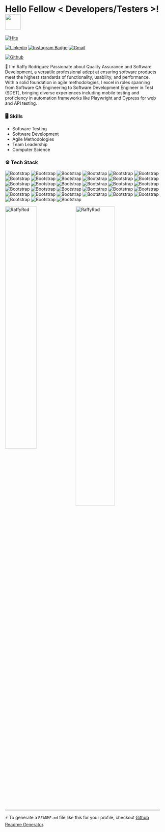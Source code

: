<h1> Hello Fellow < Developers/Testers >! <img src = "https://raw.githubusercontent.com/MartinHeinz/MartinHeinz/master/wave.gif" width = 50px> </h1>


[![Hits](https://hits.seeyoufarm.com/api/count/incr/badge.svg?url=https%3A%2F%2Fgithub.com%2FRaffyRod%2FRaffyRod&count_bg=%2379C83D&title_bg=%23555555&icon=&icon_color=%23E7E7E7&title=Profile+Views&edge_flat=false)](https://hits.seeyoufarm.com)

[![Linkedin](https://img.shields.io/badge/-LinkedIn-blue?style=flat&logo=Linkedin&logoColor=white)](https://www.linkedin.com/in/https://www.linkedin.com/in/raffy-a-rodriguez-qa-engineer//)
[![Instagram Badge](https://img.shields.io/badge/-Instagram-purple?logo=instagram&logoColor=white&link=https://instagram.com/@im.anyelo_rod/)](https://www.instagram.com/@im.anyelo_rod)
[![Gmail](https://img.shields.io/badge/-Gmail-c14438?style=flat&logo=Gmail&logoColor=white)](mailto:elraffy3@gmail.com)

[![Github](https://img.shields.io/github/followers/RaffyRod?label=Follow&style=social)](https://github.com/RaffyRod)

🚀 I'm Raffy Rodriguez Passionate about Quality Assurance and Software Development, a versatile professional adept at ensuring software products meet the highest standards of functionality, usability, and performance. With a solid foundation in agile methodologies, I excel in roles spanning from Software QA Engineering to Software Development Engineer in Test (SDET), bringing diverse experiences including mobile testing and proficiency in automation frameworks like Playwright and Cypress for web and API testing.


### 🖥 Skills

- Software Testing
- Software Development
- Agile Methodologies
- Team Leadership
- Computer Science
### ⚙️ Tech Stack

![Bootstrap](https://img.shields.io/badge/-JavaScript-05122A?style=social&logo=JavaScript&color=e0c5c5) ![Bootstrap](https://img.shields.io/badge/-TypeScript-05122A?style=social&logo=TypeScript&color=e0c5c5) ![Bootstrap](https://img.shields.io/badge/-HTML-05122A?style=social&logo=HTML&color=e0c5c5) ![Bootstrap](https://img.shields.io/badge/-CSS-05122A?style=social&logo=CSS&color=e0c5c5) ![Bootstrap](https://img.shields.io/badge/-Bootstrap-05122A?style=social&logo=Bootstrap&color=e0c5c5) ![Bootstrap](https://img.shields.io/badge/-Angular-05122A?style=social&logo=Angular&color=e0c5c5) ![Bootstrap](https://img.shields.io/badge/-JSON-05122A?style=social&logo=JSON&color=e0c5c5) ![Bootstrap](https://img.shields.io/badge/-SQL-05122A?style=social&logo=SQL&color=e0c5c5) ![Bootstrap](https://img.shields.io/badge/-MongoDB-05122A?style=social&logo=MongoDB&color=e0c5c5) ![Bootstrap](https://img.shields.io/badge/-MySQL-05122A?style=social&logo=MySQL&color=e0c5c5) ![Bootstrap](https://img.shields.io/badge/-PostgreSQL-05122A?style=social&logo=PostgreSQL&color=e0c5c5) ![Bootstrap](https://img.shields.io/badge/-Firebase-05122A?style=social&logo=Firebase&color=e0c5c5) ![Bootstrap](https://img.shields.io/badge/-Cypress-05122A?style=social&logo=Cypress&color=e0c5c5) ![Bootstrap](https://img.shields.io/badge/-Playwright-05122A?style=social&logo=Playwright&color=e0c5c5) ![Bootstrap](https://img.shields.io/badge/-WebDriver.io-05122A?style=social&logo=WebDriver.io&color=e0c5c5) ![Bootstrap](https://img.shields.io/badge/-TestCafe-05122A?style=social&logo=TestCafe&color=e0c5c5) ![Bootstrap](https://img.shields.io/badge/-Appium-05122A?style=social&logo=Appium&color=e0c5c5) ![Bootstrap](https://img.shields.io/badge/-K6-05122A?style=social&logo=K6&color=e0c5c5) ![Bootstrap](https://img.shields.io/badge/-Artillery.IO-05122A?style=social&logo=Artillery.IO&color=e0c5c5) ![Bootstrap](https://img.shields.io/badge/-Postman-05122A?style=social&logo=Postman&color=e0c5c5) ![Bootstrap](https://img.shields.io/badge/-Insomnia-05122A?style=social&logo=Insomnia&color=e0c5c5) ![Bootstrap](https://img.shields.io/badge/-Newman-05122A?style=social&logo=Newman&color=e0c5c5) ![Bootstrap](https://img.shields.io/badge/-Swagger-05122A?style=social&logo=Swagger&color=e0c5c5) ![Bootstrap](https://img.shields.io/badge/-Git-05122A?style=social&logo=Git&color=e0c5c5) ![Bootstrap](https://img.shields.io/badge/-GitHub-05122A?style=social&logo=GitHub&color=e0c5c5) ![Bootstrap](https://img.shields.io/badge/-GitLab-05122A?style=social&logo=GitLab&color=e0c5c5) ![Bootstrap](https://img.shields.io/badge/-CircleCI-05122A?style=social&logo=CircleCI&color=e0c5c5) ![Bootstrap](https://img.shields.io/badge/-GitHub%20Pages-05122A?style=social&logo=GitHub-Pages&color=e0c5c5) ![Bootstrap](https://img.shields.io/badge/-Jenkins-05122A?style=social&logo=Jenkins&color=e0c5c5) ![Bootstrap](https://img.shields.io/badge/-VS%20Code-05122A?style=social&logo=VS-Code&color=e0c5c5) ![Bootstrap](https://img.shields.io/badge/-Windows%20OS-05122A?style=social&logo=Windows-OS&color=e0c5c5) ![Bootstrap](https://img.shields.io/badge/-MacOS-05122A?style=social&logo=MacOS&color=e0c5c5) ![Bootstrap](https://img.shields.io/badge/-Linux-05122A?style=social&logo=Linux&color=e0c5c5)

<div>
  <img width="45%" align="left" src="https://github-readme-stats.vercel.app/api/top-langs?username=RaffyRod&show_icons=true&locale=en&layout=compact" alt="RaffyRod" />
  <img width="50%"  src="https://github-readme-streak-stats.herokuapp.com/?user=RaffyRod&" alt="RaffyRod" />
</div>


---
:zap: To generate a `README.md` file like this for your profile, checkout [Github Readme Generator](https://hejazizo-github-profile-readme-srcstreamlit-app-i6skm7.streamlit.app/).


